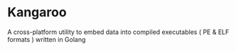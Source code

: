 Kangaroo
========

A cross-platform utility to embed data into compiled executables ( PE &amp; ELF formats ) written in Golang
